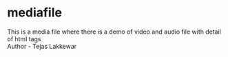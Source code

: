 # mediafile
This is a media file where there is a demo of video and audio file with detail of html tags
<br>
Author - Tejas Lakkewar
